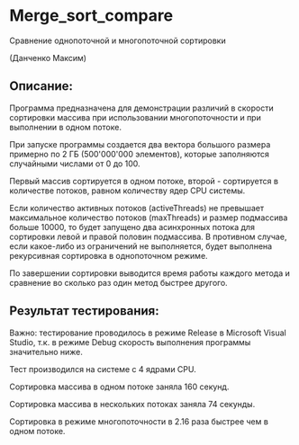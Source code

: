 # Merge_sort_compare
Сравнение однопоточной и многопоточной сортировки

(Данченко Максим)

Описание:
---------------------------------------------------------------

Программа предназначена для демонстрации различий в скорости сортировки массива при использовании многопоточности и при выполнении в одном потоке.

При запуске программы создается два вектора большого размера примерно по 2 ГБ (500'000'000 элементов), которые заполняются случайными числами от 0 до 100.

Первый массив сортируется в одном потоке, второй - сортируется в количестве потоков, равном количеству ядер CPU системы.

Если количество активных потоков (activeThreads) не превышает максимальное количество потоков (maxThreads) и размер подмассива больше 10000, то будет запущено два асинхронных потока для сортировки левой и правой половин подмассива. В противном случае, если какое-либо из ограничений не выполняется, будет выполнена рекурсивная сортировка в однопоточном режиме.

По завершении сортировки выводится время работы каждого метода и сравнение во сколько раз один метод быстрее другого.

Результат тестирования:
--------------------------------------------------------------------

Важно: тестирование проводилось в режиме Release в Microsoft Visual Studio, т.к. в режиме Debug скорость выполнения программы значительно ниже.

Тест производился на системе с 4 ядрами CPU.

Сортировка массива в одном потоке заняла 160 секунд.

Сортировка массива в нескольких потоках заняла 74 секунды.

Сортировка в режиме многопоточности в 2.16 раза быстрее чем в одном потоке.
